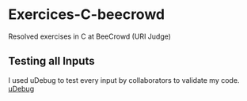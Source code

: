 # Exercices-C-beecrowd
Resolved exercises in C at BeeCrowd (URI Judge)

## Testing all Inputs
I used uDebug to test every input by collaborators to validate my code.
<a href="https://www.udebug.com/">uDebug</a>
